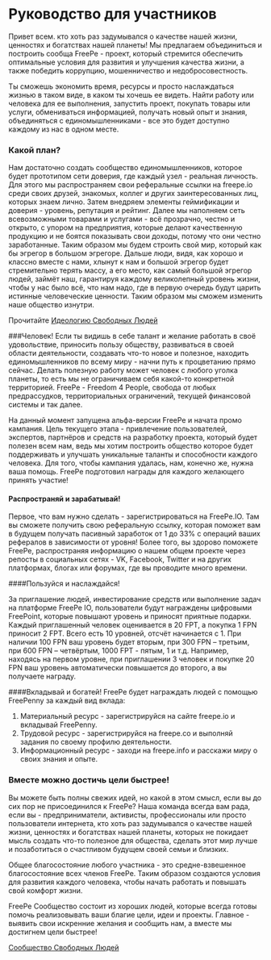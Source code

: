 # Руководство для участников

Привет всем. кто хоть раз задумывался о качестве нашей жизни, ценностях и богатствах нашей планеты!
Мы предлагаем объединиться и построить сообща FreePe  - проект, который стремится обеспечить оптимальные условия для развития и улучшения качества жизни, а также победить коррупцию, мошенничество и недобросовестность. 

Ты сможешь экономить время, ресурсы и просто наслаждаться жизнью в таком виде, в каком ты хочешь ее видеть. Найти работу или человека для ее выполнения, запустить проект, покупать товары или услуги, обмениваться информацией, получать новый опыт и знания, объединяться с единомышленниками - все это будет доступно каждому из нас в одном месте.


### Какой план?
Нам достаточно создать сообщество единомышленников, которое будет прототипом сети доверия, где каждый узел - реальная личность. Для этого мы распространяем свои реферальные ссылки на freepe.io среди своих друзей, знакомых, коллег и других заинтересованных лиц, которых знаем лично. Затем внедряем элементы геймификации и доверия - уровень, репутация и рейтинг. 
Далее мы наполняем сеть всевозможными товарами и услугами - всё прозрачно, честно и открыто, с упором на предприятия, которые делают качественную продукцию и не боятся показывать свои доходы, потому что они честно заработанные.
Таким образом мы будем строить свой мир, который как бы эгрегор в большом эгрегоре. Дальше люди, видя, как хорошо и классно вместе с нами, хлынут к нам и большой эгрегор будет стремительно терять массу, а его место, как самый большой эгрегор людей, займёт наш, гарантируя каждому великолепный уровень жизни, чтобы у нас было всё, что нам надо, где в первую очередь будут царить истинные человеческие ценности. Таким образом мы сможем изменить наше общество изнутри.

Прочитайте [Идеологию Свободных Людей](https://freepe.info/ru/ideologiya_freepe.html)

###Человек!
Если ты видишь в себе талант и желание работать в своё удовольствие, приносить пользу обществу, развиваться в своей области деятельности, создавать что-то новое и полезное, находить единомышленников по всему миру - начни путь к процветанию прямо сейчас. Делать полезную работу может человек с любого уголка планеты, то есть мы не ограничиваем себя какой-то конкретной территорией. FreePe - Freedom 4 People, свобода от любых предрассудков, территориальных ограничений, текущей финансовой системы и так далее.

На данный момент запущена альфа-версии FreePe и начата промо кампания. Цель текущего этапа - привлечение пользователей, экспертов, партнёров и средств на разработку проекта, который будет полезен всем нам, ведь мы хотим построить общество которое будет поддерживать и улучшать уникальные таланты и способности каждого человека. Для того, чтобы кампания удалась, нам, конечно же, нужна ваша помощь. FreePe подготовил награды для каждого желающего принять участие! 

#### Распространяй и зарабатывай!

Первое, что вам нужно сделать - зарегистрироваться на FreePe.IO. Там вы сможете получить свою реферальную ссылку, которая поможет вам в будущем получать пасивный заработок от 1 до 33% с операций ваших рефералов в зависимости от уровня! Более того, вы здорово поможете FreePe, распространяя информацию о нашем общем проекте через репосты в социальных сетях - VK, Facebook, Twitter и на других платформах, блогах или форумах, где вы проводите много времени.

####Пользуйся и наслаждайся!

За приглашение людей, инвестирование средств или выполнение задач на платформе FreePe IO, пользователи будут награждены цифровыми FreePoint, которые повышают уровень и приносят приятные подарки. Каждый приглашенный человек оценивается в 20 FPT, а покупка 1 FPN приносит 2 FPT. Всего есть 10 уровней, отсчёт начинается с 1. При наличии 100 FPN ваш уровень будет вторым, при 300 FPN – третьим, при 600 FPN – четвёртым, 1000 FPT - пятым, 1 и т.д. Например, находясь на первом уровне, при приглашении 3 человек и покупке 20 FPN ваш уровень автоматически повышается до второго, а вы получаете награду.

####Вкладывай и богатей!
FreePe будет награждать людей с помощью FreePenny за каждый вид вклада:
1. Материальный ресурс - зарегистрируйся на сайте freepe.io и вкладывай FreePenny. 
2. Трудовой ресурс - зарегистрируйся на freepe.co и выполняй задания по своему профилю деятельности.
3. Информационный ресурс - заходи на freepe.info и расскажи миру о своих знания и опыте. 


### Вместе можно достичь цели быстрее!

Вы можете быть полны свежих идей, но какой в этом смысл, если вы до сих пор не присоединился к FreePe? Наша команда всегда вам рада, если вы - предприниматели, активисты, профессионалы или просто пользователи интернета, кто хоть раз задумывался о качестве нашей жизни, ценностях и богатствах нашей планеты, которых не покидает мысль создать что-то полезное для общества, сделать этот мир лучше и позаботиться о счастливом будущем своей семьи и близких.

Общее благосостояние любого участника - это средне-взвешенное благосостояние всех членов FreePe. Таким образом создаются условия для развития каждого человека, чтобы начать работать и повышать свой комфорт жизни.

FreePe Сообщество состоит из хороших людей, которые всегда готовы помочь реализовывать ваши благие цели, идеи и проекты. Главное - выявить свои искренние желания и сообщить нам, а вместе мы достигнем цели быстрее!

[Сообщество Свободных Людей](https://freepe.co)